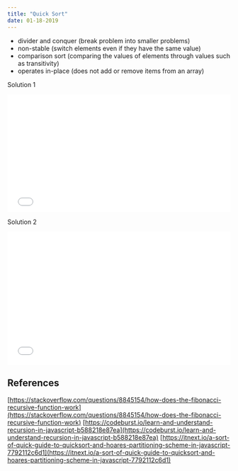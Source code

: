 ```yaml
---
title: "Quick Sort"
date: 01-18-2019
---
```


- divider and conquer (break problem into smaller problems)
- non-stable (switch elements even if they have the same value)
- comparison sort (comparing the values of elements through values such as transitivity)
- operates in-place (does not add or remove items from an array)

Solution 1
<iframe height="265" style="width: 100%;" scrolling="no" title="Quick Sort" src="//codepen.io/ozywuli/embed/VgKYKm/?height=265&theme-id=dark&default-tab=js,result" frameborder="no" allowtransparency="true" allowfullscreen="true">
  See the Pen <a href='https://codepen.io/ozywuli/pen/VgKYKm/'>Quick Sort</a> by ozywuli
  (<a href='https://codepen.io/ozywuli'>@ozywuli</a>) on <a href='https://codepen.io'>CodePen</a>.
</iframe>


Solution 2
<iframe width="100%" height="300" src="//jsfiddle.net/ozywuli/f8Lxr46m/1/embedded/js,result/dark/" allowfullscreen="allowfullscreen" allowpaymentrequest frameborder="0"></iframe>

## References

[https://stackoverflow.com/questions/8845154/how-does-the-fibonacci-recursive-function-work](https://stackoverflow.com/questions/8845154/how-does-the-fibonacci-recursive-function-work)
[https://codeburst.io/learn-and-understand-recursion-in-javascript-b588218e87ea](https://codeburst.io/learn-and-understand-recursion-in-javascript-b588218e87ea)
[https://itnext.io/a-sort-of-quick-guide-to-quicksort-and-hoares-partitioning-scheme-in-javascript-7792112c6d1](https://itnext.io/a-sort-of-quick-guide-to-quicksort-and-hoares-partitioning-scheme-in-javascript-7792112c6d1)